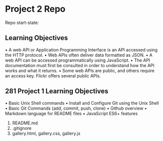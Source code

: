 # Project 2 Repo

Repo start-state:

## Learning Objectives
• A web API or Application Programming Interface is an API
accessed using the HTTP protocol.
• Web APIs often deliver data formatted as JSON.
• A web API can be accessed programmatically using JavaScript.
• The API documentation must first be consulted in order to
understand how the API works and what it returns.
• Some web APIs are public, and others require an access key.
Flickr offers several public APIs.

##  281 Project 1 Learning Objectives
• Basic Unix Shell commands
• Install and Configure Git using the Unix Shell
• Basic Git Commands (add, commit, push, clone)
• Github overview
• Markdown language for README files
• JavaScript ES6+ features


1. README.md
2. .gitignore
3. gallery.html, gallery.css, gallery.js

